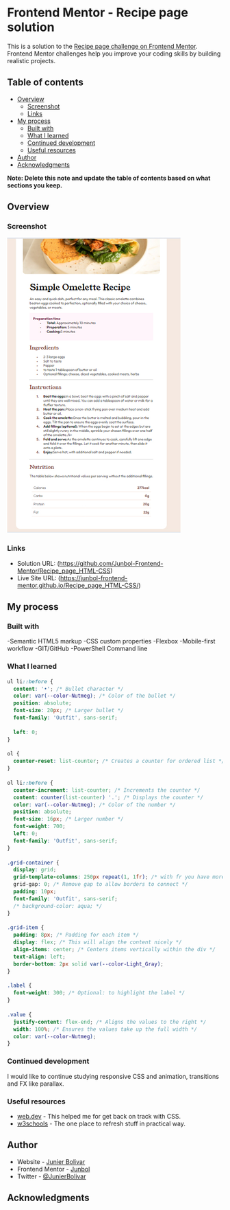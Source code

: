 # Frontend Mentor - Recipe page solution

This is a solution to the [Recipe page challenge on Frontend Mentor](https://www.frontendmentor.io/challenges/recipe-page-KiTsR8QQKm). Frontend Mentor challenges help you improve your coding skills by building realistic projects.

## Table of contents

- [Overview](#overview)
  - [Screenshot](#screenshot)
  - [Links](#links)
- [My process](#my-process)
  - [Built with](#built-with)
  - [What I learned](#what-i-learned)
  - [Continued development](#continued-development)
  - [Useful resources](#useful-resources)
- [Author](#author)
- [Acknowledgments](#acknowledgments)

**Note: Delete this note and update the table of contents based on what sections you keep.**

## Overview

### Screenshot

![](./assets/images/screenshot.jpg)

### Links

- Solution URL: (https://github.com/Junbol-Frontend-Mentor/Recipe_page_HTML-CSS)
- Live Site URL: (https://junbol-frontend-mentor.github.io/Recipe_page_HTML-CSS/)

## My process

### Built with

-Semantic HTML5 markup
-CSS custom properties
-Flexbox
-Mobile-first workflow
-GIT/GitHub
-PowerShell Command line

### What I learned

```css
ul li::before {
  content: '•'; /* Bullet character */
  color: var(--color-Nutmeg); /* Color of the bullet */
  position: absolute;
  font-size: 20px; /* Larger bullet */
  font-family: 'Outfit', sans-serif;

  left: 0;
}

ol {
  counter-reset: list-counter; /* Creates a counter for ordered list */
}

ol li::before {
  counter-increment: list-counter; /* Increments the counter */
  content: counter(list-counter) '.'; /* Displays the counter */
  color: var(--color-Nutmeg); /* Color of the number */
  position: absolute;
  font-size: 16px; /* Larger number */
  font-weight: 700;
  left: 0;
  font-family: 'Outfit', sans-serif;
}

.grid-container {
  display: grid;
  grid-template-columns: 250px repeat(1, 1fr); /* with fr you have more flexibility than just using auto Creates two columns */
  grid-gap: 0; /* Remove gap to allow borders to connect */
  padding: 10px;
  font-family: 'Outfit', sans-serif;
  /* background-color: aqua; */
}

.grid-item {
  padding: 8px; /* Padding for each item */
  display: flex; /* This will align the content nicely */
  align-items: center; /* Centers items vertically within the div */
  text-align: left;
  border-bottom: 2px solid var(--color-Light_Gray);
}

.label {
  font-weight: 300; /* Optional: to highlight the label */
}

.value {
  justify-content: flex-end; /* Aligns the values to the right */
  width: 100%; /* Ensures the values take up the full width */
  color: var(--color-Nutmeg);
}
```

### Continued development

I would like to continue studying responsive CSS and animation, transitions and FX like parallax.

### Useful resources

- [web.dev](https://web.dev/learn/css) - This helped me for get back on track with CSS.
- [w3schools](https://www.w3schools.com/css/default.asp) - The one place to refresh stuff in practical way.

## Author

- Website - [Junier Bolivar](https://www.bolivarcreativedesign.com)
- Frontend Mentor - [Junbol](https://www.frontendmentor.io/profile/Junbol)
- Twitter - [@JunierBolivar](https://www.twitter.com/@JunierBolivar)

## Acknowledgments
